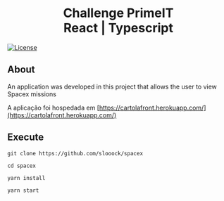 <h1 align="center">
    <br>Challenge PrimeIT<br/>
    React | Typescript
</h1>

<p align="center">

<a href="https://packagist.org/packages/laravel/framework"><img src="https://poser.pugx.org/laravel/framework/license.svg" alt="License"></a>

</p>

## About

An application was developed in this project that allows the user to view Spacex missions

A aplicação foi hospedada em [https://cartolafront.herokuapp.com/](https://cartolafront.herokuapp.com/)

## Execute

```
git clone https://github.com/slooock/spacex
```

```
cd spacex
```

```
yarn install
```

```
yarn start
```
